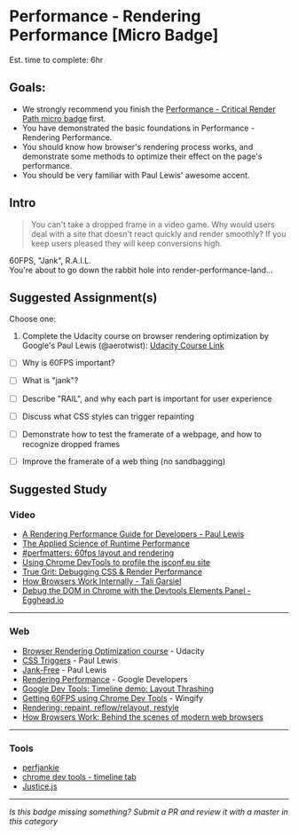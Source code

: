 Performance - Rendering Performance [Micro Badge]
=================================================

Est. time to complete: 6hr

Goals:
------

- We strongly recommend you finish the [Performance - Critical Render Path micro badge](_micro_critical-render-path.md) first.
- You have demonstrated the basic foundations in Performance - Rendering Performance.
- You should know how browser's rendering process works, and demonstrate some methods to optimize their effect on the page's performance.
- You should be very familiar with Paul Lewis' awesome accent.


Intro
-----

> You can't take a dropped frame in a video game. Why would users deal with a site that doesn't react quickly and render smoothly? If you keep users pleased they will keep conversions high.

60FPS, "Jank", R.A.I.L.  
You're about to go down the rabbit hole into render-performance-land...


Suggested Assignment(s)
-----------------------

Choose one:

1) Complete the Udacity course on browser rendering optimization by Google's Paul Lewis (@aerotwist):
[Udacity Course Link](https://www.udacity.com/course/browser-rendering-optimization--ud860)
  - [ ] Why is 60FPS important?
  - [ ] What is "jank"?
  - [ ] Describe "RAIL", and why each part is important for user experience
  - [ ] Discuss what CSS styles can trigger repainting
  - [ ] Demonstrate how to test the framerate of a webpage, and how to recognize dropped frames
  - [ ] Improve the framerate of a web thing (no sandbagging)


Suggested Study
---------------


### Video

- [A Rendering Performance Guide for Developers - Paul Lewis](https://www.youtube.com/watch?v=9xjpmpX4NJE)
- [The Applied Science of Runtime Performance](https://www.youtube.com/watch?v=RCFQu0hK6bU)
- [#perfmatters: 60fps layout and rendering](https://www.youtube.com/watch?v=YyQYhhy1dZI)
- [Using Chrome DevTools to profile the jsconf.eu site](https://www.youtube.com/watch?v=QU1JAW5LRKU)
- [True Grit: Debugging CSS & Render Performance](https://www.youtube.com/watch?v=gqc88qWuiI4)
- [How Browsers Work Internally - Tali Garsiel](https://vimeo.com/44182484)
- [Debug the DOM in Chrome with the Devtools Elements Panel - Egghead.io](https://egghead.io/courses/using-chrome-developer-tools-elements)


-----


### Web

- [Browser Rendering Optimization course](https://www.udacity.com/course/browser-rendering-optimization--ud860) - Udacity
- [CSS Triggers](https://csstriggers.com) - Paul Lewis
- [Jank-Free](http://jankfree.org/) - Paul Lewis
- [Rendering Performance](https://developers.google.com/web/fundamentals/performance/rendering/) - Google Developers
- [Google Dev Tools: Timeline demo: Layout Thrashing](https://developer.chrome.com/devtools/docs/demos/too-much-layout/index)
- [Getting 60FPS using Chrome Dev Tools](http://engineering.wingify.com/posts/getting-60fps-using-devtools/) - Wingify
- [Rendering: repaint, reflow/relayout, restyle](http://www.phpied.com/rendering-repaint-reflowrelayout-restyle/)
- [How Browsers Work: Behind the scenes of modern web browsers](http://www.html5rocks.com/en/tutorials/internals/howbrowserswork/)


-----


### Tools

- [perfjankie](https://github.com/axemclion/perfjankie)
- [chrome dev tools - timeline tab](https://developer.chrome.com/devtools/docs/timeline)
- [Justice.js](https://github.com/okor/justice)


-----

  *Is this badge missing something? Submit a PR and review it with a master in this category*
